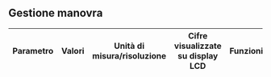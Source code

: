 ## Gestione manovra

| Parametro | Valori | Unità di misura/risoluzione | Cifre visualizzate su display LCD | Funzioni |
|-----------|--------|-----------------|-----------------------------------|----------|
